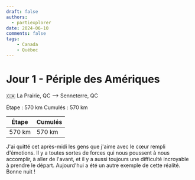 ```yaml
---
draft: false
authors:
  - partiexplorer
date: 2024-06-10
comments: false
tags:
    - Canada
    - Québec
---
```


# Jour 1 - Périple des Amériques

🇨🇦 La Prairie, QC --> Senneterre, QC

Étape : 570 km
Cumulés : 570 km

|  Étape  |   Cumulés   |
|---------|-------------|
|  570 km |     570 km  |


J'ai quitté cet après-midi les gens que j'aime avec le cœur rempli d'émotions. Il y a toutes sortes de forces qui nous poussent à nous accomplir, à aller de l'avant, et il y a aussi toujours une difficulté incroyable à prendre le départ. Aujourd'hui a été un autre exemple de cette réalité. Bonne nuit !
